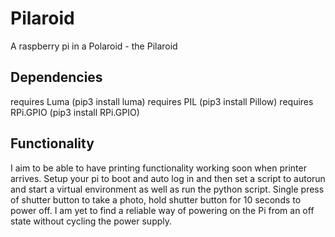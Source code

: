 # Pilaroid
A raspberry pi in a Polaroid - the Pilaroid

## Dependencies
requires Luma (pip3 install luma)
requires PIL (pip3 install Pillow)
requires RPi.GPIO (pip3 install RPi.GPIO)

## Functionality
I aim to be able to have printing functionality working soon when printer arrives.
Setup your pi to boot and auto log in and then set a script to autorun and start a virtual environment as well as run the python script.
Single press of shutter button to take a photo, hold shutter button for 10 seconds to power off.
I am yet to find a reliable way of powering on the Pi from an off state without cycling the power supply.
